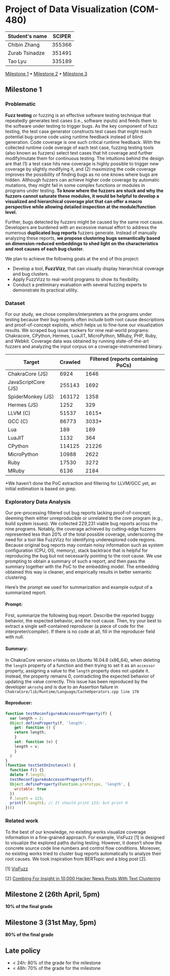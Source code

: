 # Project of Data Visualization (COM-480)

| Student's name | SCIPER |
| -------------- | ------ |
| Chibin Zhang   | 355366 |
| Zurab Tsinadze | 351491 |
| Tao Lyu        | 335189 |

[Milestone 1](#milestone-1) • [Milestone 2](#milestone-2) • [Milestone 3](#milestone-3)

## Milestone 1

### Problematic

**Fuzz testing** or fuzzing is an effective software testing technique that repeatedly generates test cases (i.e., software inputs)
and feeds them to the software under testing to trigger bugs. As the key component of fuzz testing, the test case generator constructs
test cases that might reach potential bug-prone code using runtime feedback instead of blind generation. Code coverage is one such
critical runtime feedback. With the collected runtime code overage of each test case, fuzzing testing tools (also known as fuzzers)
select test cases that hit coverage and further modify/mutate them for continuous testing. The intuitions behind the design are that
(1) a test case hits new coverage is highly possible to trigger new coverage by slightly modifying it, and (2) maximizing the code
coverage improves the possibility of finding bugs as no one knows where bugs are hidden. Although fuzzers can achieve higher code
coverage by automatic mutations, they might fail in some complex functions or modules in programs under testing. **To know where
the fuzzers are stuck and why the fuzzers cannot saturate these modules, it would be helpful to develop a visualized and hierarchical
coverage plot that can offer a macro perspective while allowing detailed inspection at the module/function level.**

Further, bugs detected by fuzzers might be caused by the same root cause. Developers are burdened with an excessive manual effort
to address the numerous **duplicated bug reports** fuzzers generate. Instead of manually analyzing these reports, **we propose clustering
bugs semantically based on dimension-reduced embeddings to shed light on the characteristics and root causes of each bug cluster.**

We plan to achieve the following goals at the end of this project:

- Develop a tool, **FuzzVizz**, that can visually display hierarchical coverage and bug clusters.
- Apply FuzzVizz to real-world programs to show its flexibility.
- Conduct a preliminary evaluation with several fuzzing experts to demonstrate its practical utility.

### Dataset

For our study, we chose compilers/interpreters as the programs under testing because their bug reports often include both
root cause descriptions and proof-of-concept exploits, which helps us to fine-tune our visualization results. We scraped bug
issue trackers for nine real-world programs: Chakracore, CPython, Hermes, LuaJIT, MicroPython, MRuby, PHP, Ruby, and Webkit.
Coverage data was obtained by running state-of-the-art fuzzers and analyzing the input corpus on a coverage-instrumented binary.

| Target              | Crawled | Filtered (reports containing PoCs) |
| ------------------- | ------- | ---------------------------------- |
| ChakraCore (JS)     | 6924    | 1646                               |
| JavaScriptCore (JS) | 255143  | 1692                               |
| SpiderMonkey (JS)   | 163172  | 1358                               |
| Hermes (JS)         | 1252    | 329                                |
| LLVM (C)            | 51537   | 1615\*                             |
| GCC (C)             | 86773   | 3033\*                             |
| Lua                 | 189     | 189                                |
| LuaJIT              | 1132    | 364                                |
| CPython             | 114125  | 21226                              |
| MicroPython         | 10988   | 2622                               |
| Ruby                | 17530   | 3272                               |
| MRuby               | 6136    | 2184                               |

\*We haven’t done the PoC extraction and filtering for LLVM/GCC yet, an initial estimation is based on grep.

### Exploratory Data Analysis

Our pre-processing filtered out bug reports lacking proof-of-concept, deeming them either unreproducible
or unrelated to the core program (e.g., build system issues). We collected 229,231 viable bug reports across
the nine programs. Notably, the coverage achieved by cutting-edge fuzzers represented less than 20% of the
total possible coverage, underscoring the need for a tool like FuzzVizz for identifying underexplored code regions.
Because original bug reports may contain noisy information such as system configuration (CPU, OS, memory),
stack backtrace that is helpful for reproducing the bug but not necessarily pointing to the root cause. We use
prompting to obtain a summary of such a report, and then pass the summary together with the PoC to the embedding model.
The embedding obtained this way is cleaner, and empirically results in better semantic clustering.

Here’s the prompt we used for summarization and example output of a summarized report.

#### Prompt:

First, summarize the following bug report. Describe the reported buggy behavior, the expected behavior, and the root cause.
Then, try your best to extract a single self-contained reproducer (a piece of code for the interpreter/compiler). If there is no code at all, fill in the reproducer field with null.

#### Summary:

In ChakraCore version `e79d68a` on Ubuntu 16.04.6 (x86_64), when deleting the `length` property of a
function and then trying to set it as an `accessor` property, assigning a value to the `length` property
does not update it. Instead, the property remains 0, contradicting the expected behavior of updating the
value correctly. This issue has been reproduced by the developer `akroshg` and is due to an Assertion failure
in `ChakraCore/lib/Runtime/Language/CacheOperators.cpp line 178`

#### Reproducer:

```javascript
function testReconfigureAsAccessorProperty(f) {
  var length = 2;
  Object.defineProperty(f, 'length',
	get: function () {
  	return length;
	}
	set: function (v) {
  	length = v;
	}
  )
}
(function testSetOnInstance() {
  function f() {}
  delete f.length;
  testReconfigureAsAccessorProperty(f);
  Object.defineProperty(Function.prototype, 'length', {
	writable: true
  })
  f.length = 123;
  print(f.length); // It should print 123; but print 0
})()


```

### Related work

To the best of our knowledge, no existing works visualize coverage information in a fine-grained approach.
For example, VisFuzz [1] is designed to visualize the explored paths during testing. However, it doesn’t
show the concrete source code line numbers and control flow conditions. Moreover, no existing works tried
to cluster bug reports automatically to analyze their root causes. We took inspiration from BERTopic and a blog post [2].

[1] [VisFuzz](http://www.wingtecher.com/themes/WingTecherResearch/assets/papers/visfuzzASE19r.pdf)

[2] [Combing For Insight in 10,000 Hacker News Posts With Text Clustering](https://txt.cohere.com/combing-for-insight-in-10-000-hacker-news-posts-with-text-clustering/)

## Milestone 2 (26th April, 5pm)

**10% of the final grade**

## Milestone 3 (31st May, 5pm)

**80% of the final grade**

## Late policy

- < 24h: 80% of the grade for the milestone
- < 48h: 70% of the grade for the milestone
